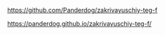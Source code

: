 https://github.com/Panderdog/zakrivayuschiy-teg-f

https://panderdog.github.io/zakrivayuschiy-teg-f/